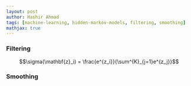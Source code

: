 ```yaml
---
layout: post
author: Hashir Ahmad
tags: [machine-learning, hidden-markov-models, filtering, smoothing]
mathjax: true
---
```

### Filtering
$$\sigma(\mathbf{z}_i) = \frac{e^{z_i}}{\sum^{K}_{j=1}e^{z_j}}$$

### Smoothing